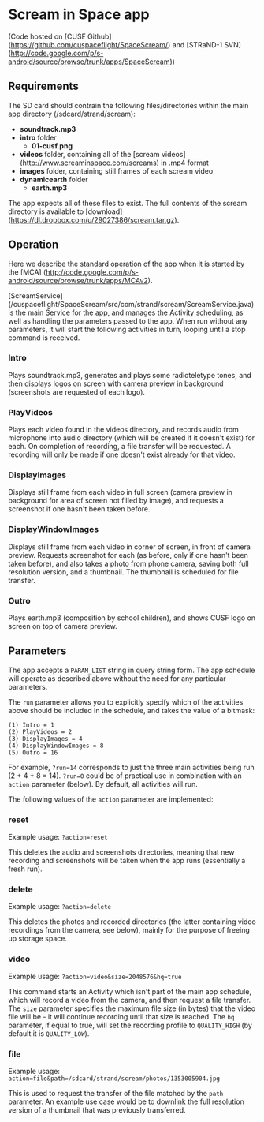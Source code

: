 Scream in Space app
===================

(Code hosted on [CUSF Github] (https://github.com/cuspaceflight/SpaceScream/)  and [STRaND-1 SVN] (http://code.google.com/p/s-android/source/browse/trunk/apps/SpaceScream))

Requirements
------------

The SD card should contrain the following files/directories within the main app directory (/sdcard/strand/scream):

* **soundtrack.mp3**
* **intro** folder
  * **01-cusf.png**
* **videos** folder, containing all of the [scream videos] (http://www.screaminspace.com/screams) in .mp4 format
* **images** folder, containing still frames of each scream video
* **dynamicearth** folder
  * **earth.mp3**

The app expects all of these files to exist. The full contents of the scream directory is available to [download] (https://dl.dropbox.com/u/29027386/scream.tar.gz).

Operation
---------

Here we describe the standard operation of the app when it is started by the [MCA] (http://code.google.com/p/s-android/source/browse/trunk/apps/MCAv2).

[ScreamService] (/cuspaceflight/SpaceScream/src/com/strand/scream/ScreamService.java) is the main Service for the app, and manages the Activity scheduling, as well as handling the parameters passed to the app. When run without any parameters, it will start the following activities in turn, looping until a stop command is received.

### Intro ###

Plays soundtrack.mp3, generates and plays some radioteletype tones, and then displays logos on screen with camera preview in background (screenshots are requested of each logo).

### PlayVideos ###

Plays each video found in the videos directory, and records audio from microphone into audio directory (which will be created if it doesn't exist) for each. On completion of recording, a file transfer will be requested. A recording will only be made if one doesn't exist already for that video.

### DisplayImages ###

Displays still frame from each video in full screen (camera preview in background for area of screen not filled by image), and requests a screenshot if one hasn't been taken before.

### DisplayWindowImages ###

Displays still frame from each video in corner of screen, in front of camera preview. Requests screenshot for each (as before, only if one hasn't been taken before), and also takes a photo from phone camera, saving both full resolution version, and a thumbnail. The thumbnail is scheduled for file transfer.

### Outro ###

Plays earth.mp3 (composition by school children), and shows CUSF logo on screen on top of camera preview.

Parameters
----------

The app accepts a `PARAM_LIST` string in query string form. The app schedule will operate as described above without the need for any particular parameters.

The `run` parameter allows you to explicitly specify which of the activities above should be included in the schedule, and takes the value of a bitmask:

    (1) Intro = 1
    (2) PlayVideos = 2
    (3) DisplayImages = 4
    (4) DisplayWindowImages = 8
    (5) Outro = 16

For example, `?run=14` corresponds to just the three main activities being run (2 + 4 + 8 = 14). `?run=0` could be of practical use in combination with an `action` parameter (below). By default, all activities will run.

The following values of the `action` parameter are implemented:

### reset ###

Example usage: `?action=reset`

This deletes the audio and screenshots directories, meaning that new recording and screenshots will be taken when the app runs (essentially a fresh run).

### delete ###

Example usage: `?action=delete`

This deletes the photos and recorded directories (the latter containing video recordings from the camera, see below), mainly for the purpose of freeing up storage space.

### video ###

Example usage: `?action=video&size=2048576&hq=true`

This command starts an Activity which isn't part of the main app schedule, which will record a video from the camera, and then request a file transfer. The `size` parameter specifies the maximum file size (in bytes) that the video file will be - it will continue recording until that size is reached. The `hq` parameter, if equal to true, will set the recording profile to `QUALITY_HIGH` (by default it is `QUALITY_LOW`).

### file ###

Example usage: `action=file&path=/sdcard/strand/scream/photos/1353005904.jpg`

This is used to request the transfer of the file matched by the `path` parameter. An example use case would be to downlink the full resolution version of a thumbnail that was previously transferred.